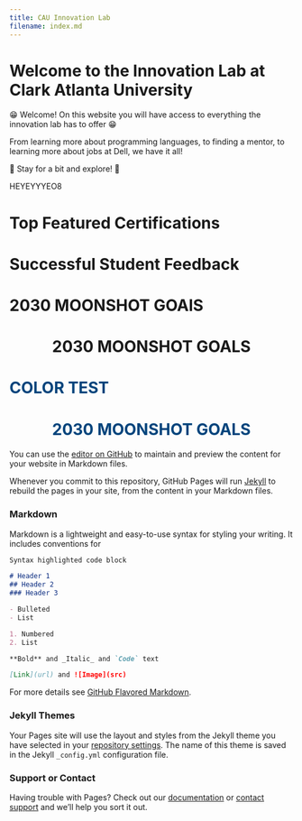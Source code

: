 ```yaml
--- 
title: CAU Innovation Lab
filename: index.md
---
```

# Welcome to the Innovation Lab at Clark Atlanta University

:grin: Welcome! On this website you will have access to everything the innovation lab has to offer :grin:

From learning more about programming languages, to finding a mentor, to learning more about jobs at Dell, we have it all!

:hugs: Stay for a bit and explore! :hugs:

HEYEYYYEO8

# Top Featured Certifications

# Successful Student Feedback


# 2030 MOONSHOT GOAlS

<h1 align="center"> 2030 MOONSHOT GOALS </h1> 

<h1  style="color: rgb(0, 68, 124);">  COLOR TEST </h1>

<h1 align="center" style="color: rgb(0, 68, 124);">  2030 MOONSHOT GOALS </b> </h1>


You can use the [editor on GitHub](https://github.com/emmawirtt/cauinnovationlab/edit/gh-pages/index.md) to maintain and preview the content for your website in Markdown files.

Whenever you commit to this repository, GitHub Pages will run [Jekyll](https://jekyllrb.com/) to rebuild the pages in your site, from the content in your Markdown files.

### Markdown

Markdown is a lightweight and easy-to-use syntax for styling your writing. It includes conventions for

```markdown
Syntax highlighted code block

# Header 1
## Header 2
### Header 3

- Bulleted
- List

1. Numbered
2. List

**Bold** and _Italic_ and `Code` text

[Link](url) and ![Image](src)
```

For more details see [GitHub Flavored Markdown](https://guides.github.com/features/mastering-markdown/).

### Jekyll Themes

Your Pages site will use the layout and styles from the Jekyll theme you have selected in your [repository settings](https://github.com/emmawirtt/cauinnovationlab/settings/pages). The name of this theme is saved in the Jekyll `_config.yml` configuration file.

### Support or Contact

Having trouble with Pages? Check out our [documentation](https://docs.github.com/categories/github-pages-basics/) or [contact support](https://support.github.com/contact) and we’ll help you sort it out.
